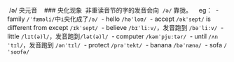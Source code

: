  /ə/ 央元音
 
 ### 央化现象
 非重读音节的字的发音会向  `/ə/` 靠拢。
 
 eg：
 - family `/ˈfæməli/`中`i`央化成了`/ə/`
 - hello `/həˈloʊ/`
 - accept `/əkˈsept/` is different from except `/ɪkˈsept/` 
 - believe `/bɪˈliːv/`，发音跑到 `/bəˈliːv/`
 - little `/lɪt(ə)l/`，发音跑到`/lət(ə)l/`
 - computer `/kəmˈpjuːtər/`
 - until `/ʌnˈtɪl/`，发音跑到 `/ənˈtɪl/`
 - protect `/prəˈtekt/`
 - banana `/bəˈnænə/`
 - sofa `/ˈsoʊfə/`